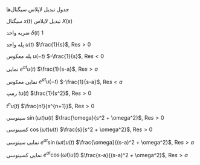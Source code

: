 جدول تبدیل لاپلاس سیگنال‌ها



سیگنال $x(t)$
تبدیل لاپلاس $X(s)$



ضربه واحد $\delta(t)$
$1$


پله واحد $u(t)$
$\frac{1}{s}$, $\mathrm{Re}{s} > 0$


پله معکوس $u(-t)$
$-\frac{1}{s}$, $\mathrm{Re}{s} < 0$


نمایی $e^{at}u(t)$
$\frac{1}{s-a}$, $\mathrm{Re}{s} > a$


نمایی معکوس $e^{at}u(-t)$
$-\frac{1}{s-a}$, $\mathrm{Re}{s} < a$


رمپ $t u(t)$
$\frac{1}{s^2}$, $\mathrm{Re}{s} > 0$


$t^n u(t)$
$\frac{n!}{s^{n+1}}$, $\mathrm{Re}{s} > 0$


سینوسی $\sin(\omega t)u(t)$
$\frac{\omega}{s^2 + \omega^2}$, $\mathrm{Re}{s} > 0$


کسینوسی $\cos(\omega t)u(t)$
$\frac{s}{s^2 + \omega^2}$, $\mathrm{Re}{s} > 0$


نمایی سینوسی $e^{at}\sin(\omega t)u(t)$
$\frac{\omega}{(s-a)^2 + \omega^2}$, $\mathrm{Re}{s} > a$


نمایی کسینوسی $e^{at}\cos(\omega t)u(t)$
$\frac{s-a}{(s-a)^2 + \omega^2}$, $\mathrm{Re}{s} > a$


